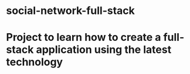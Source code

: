 # social-network-full-stack

# Project to learn how to create a full-stack application using the latest technology